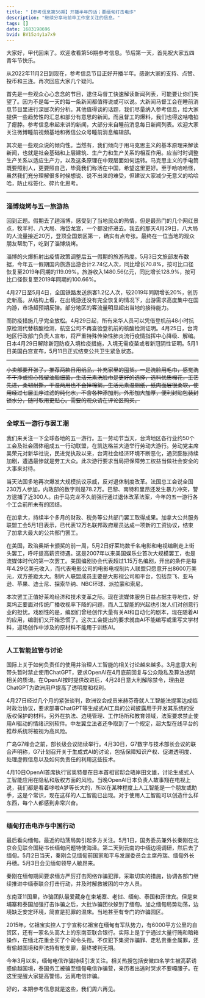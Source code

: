 ```yaml
---
title: "【参考信息第56期】开播半年的话；要缅甸打击电诈"
description: "继续分享马前卒工作室关注的信息。"
tags: []
date: 1683198696
bvid: BV15z4y1a7x9
---
```

大家好，甲代回来了。欢迎收看第56期参考信息。节后第一天，首先祝大家五四青年节快乐。

从2022年11月2日到现在，参考信息节目正好开播半年。感谢大家的支持、点赞、投币和三连。再次回应大家几个疑问。

首先是一些观众心心念念的节目，逮住马督工快速解读新闻列表，可能要让你们失望了。因为不是每一天的每一条新闻都值得说或可以说。大新闻马督工会在睡前消息节目里进行深层次的分析。其他值得谈的话题，我们尽量纳入参考信息，给大家提供一些趋势性的汇总和部分有意思的新闻。而且督工的爆料，我们也得这咕噜掐了瘪脖。参考信息串起来讲的新闻，大部分来自睡前消息每日新闻列表。欢迎大家关注微博睡前视频基地和微信公众号睡前消息编辑部。

其次是一些观众说的倾向性。当然有，我们倾向于用马克思主义的基本原理来解读新闻，也就是社会基础和上层建筑、生产力和生产关系的相互作用。应当时时调整生产关系以适应生产力，以及这条原理在中观层面如何运转。马克思主义的手电筒既要照别人，更要照自己，毕竟我们称活在中国，希望这里更好。至于哈哈哈怪，虽然我们充分理解很多时候想说、说不出来的难受，但建议大家减少无意义的哈哈哈，防止标签化、碎片化思考。

---

### 淄博烧烤与五一旅游热

回到正题。假期去了趟淄博，感受到了当地民众的热情，但是最热门的几个网红景点，牧羊村、八大局、海岱龙宫，一个都没挤进去。我去的那天4月29日，八大局的人流量接近20万，登顶全国景区第一，确实有点夸张。最终在一位当地的观众朋友帮助下，吃到了淄博烧烤。

淄博的火爆折射出疫情政策调整后五一假期的旅游热度。5月3日文旅部发布数据，今年五一假期国内旅游出游合计2.74亿人次，同比增长70.8%，按可比口径恢复至2019年同期的119.09%。旅游收入1480.56亿元，同比增长128.9%，按可比口径恢复至2019年同期的100.66%。

4月27日至5月4日，全国铁路发送旅客1.2亿人次，较2019年同期增长20%，创历史新高。从结构上看，在出境游还没有完全恢复的情况下，出游需求高度集中在国内游，市场超预期反弹。部分地区的客流量明显超出当地的接待能力。

而防疫措施几乎完全放松。4月29日起，所有来华人员可以凭借登机前48小时抗原检测代替核酸检测，航空公司不再查验登机前的核酸检测证明。4月25日，台湾地区行政部门负责人宣布，将严重特殊传染性肺炎流行疫情指挥中心降级、解编。日本4月29日解除新冠防疫入境检疫措施，入境无需疫苗或者新冠阴性证明。5月1日美国白宫宣布，5月11日正式结束公共卫生紧急状态。

---

<strike>小卖部要开张了，推荐两款日用纸品，补充家里的囤货。一是洗脸用毛巾，感觉洗不干净或担心残留油脂细菌，生活元素洗脸巾是更好的选择，选料优质棉花，工艺先进，柔韧耐撕，干湿两用也不会掉棉絮。生活元素湿厕纸，纸肉面层很柔软，使用经过七层工序过滤的纯化水，不含各种添加剂。外形加大加厚，便利封贴包装封锁水分，随时取用更贴心。需要的观众请在评论区购买。</strike>

---

### 全球五一游行与罢工潮

我们来关注一下全球各地的五一游行。五一劳动节当天，台湾地区各行业约50个工会及社会团体组成五一行动联盟，在凯达格兰大道举行劳动大游行。劳动党主席吴荣元对新华社说，民进党执政以来，台湾社会经济环境不断恶化，通货膨胀持续加剧，遭遇最惨就是劳工大众。此次游行要求当局把保障劳工权益当做社会安全的大事来对待。

当天法国多地再次爆发大规模抗议示威，反对退休制度改革。法国总工会说全国230万人参加，内政部的数字则是78.2万。巴黎、南特和里昂还发生暴力冲突，警方逮捕了近300人。由于马克龙不久前强行通过退休改革法案，今年的五一游行各个工会前所未有的团结。

在加拿大，持续半个多月的财政、税务等公共部门罢工取得成果。加拿大公共服务联盟工会5月1日表示，已代表12万名联邦政府雇员达成一项新的工资协议，结束了加拿大最大的公共部门罢工。

在美国，政治奥斯卡颁奖的前一周，5月2日好莱坞数千名电影和电视编剧走上街头罢工，呼吁提高薪资待遇。这是2007年以来美国娱乐业首次大规模罢工，也是流媒体时代的第一次罢工。美国编剧协会代表超过1.15万名编剧，开出的条件是每年4.29亿美元收入，而代表电影公司的电影电视制片人联盟只愿意开出8600万美元，双方差距太大。制片人联盟成员主要是大影视公司和平台，包括奈飞、亚马逊、苹果、迪士尼、探索华纳、NBC环球、派拉蒙和索尼。

本次罢工正值好莱坞经济和技术变革之际。现在流媒体服务日益占据主导地位，好莱坞正要面对传统广播收视率下降的问题，而人工智能的兴起也引发人们对创意行业的担忧。戏剧性的是，编剧们曾经创作大量有关AI和自动化的剧本，现在随着AI的应用，编剧们又开始恐慌了。这次工会提出的要求就由AI不能编写或重写文学材料，迎场创作中涉及的原材料不能用于训练AI。

---

### 人工智能监管与讨论

国际上关于如何负责任的使用并治理人工智能的相关讨论越来越多。3月底意大利带头暂时禁止使用ChatGPT，要求OpenAI在4月底前回复与公众隐私及算法透明相关的质询。在OpenAI按时提供改进后，4月28日意大利解除禁令，理由是ChatGPT为欧洲用户提高了透明度和权利。

4月27日经过几个月的紧张谈判，欧洲议会成员米赫芬奇就人工智能法提案达成临时政治协议，要求部署ChatGPT等生成式AI工具的公司披露用于开发其系统的受版权保护的材料。另外在执法、边境管理、工作场所和教育领域，法案要求禁止使用AI驱动的情绪识别软件。中左翼立法者还争取到了一个规定，超大型在线平台的推荐系统将被视为高风险。

广岛G7峰会之前，部长级会议陆续举行。4月30日，G7数字与技术部长会议的联合声明称，G7计划召开关于生成式AI的讨论，包括保障知识产权、促进透明度、处理虚假信息以及如何负责任的利用这些技术。

4月10日OpenAI首席执行官奥特曼在日本首相官邸会晤岸田文雄，讨论生成式人工智能应用在隐私和版权方面的风险。当晚OpenAI日本负责人故事翔在电视上说，我们都是看着哆啦A梦等长大的，所以在某种程度上人工智能是一个朋友或助手，这是个常识，现在这样的人工智能已出现。对于使用人工智能可以创造什么样东西，每个人都感到非常兴奋。

---

### 缅甸打击电诈与中国行动

最后看向缅甸。最近的动荡局势引起多方关注。5月1日，国务委员兼外长秦刚在北京会见联合国秘书长缅甸问题特使海泽。第二天到云南的中缅边境调研，然后去了缅甸。5月2日当天，秦刚会见缅甸前国家和平与发展委员会主席丹瑞、缅甸外长丹穗。5月3日会见缅甸领导人敏昂来。

秦刚在缅甸期间要求缅方严厉打击网络诈骗犯罪，采取切实的措施，协调各部门继续推进中缅泰联合打击行动，并及时解救被困的中方人员。

东南亚11国里，诈骗团队最爱藏身在柬埔寨、老挝、缅甸、泰国和菲律宾。但是柬埔寨和泰国加强打击诈骗之后，大批诈骗团伙躲到了缅甸。加之缅甸局势动荡，边境缺乏安定环境，简直是犯罪的温床。当地甚至有专门的诈骗园区。

2015年，亿祖宝实控人丁宁宣称亿祖宝在缅甸有军队势力，有6000平方公里的自贸区，还有一家名头高大上的东南亚联合银行。实际上是丁宁通过大量行贿和暗箱操作，在缅北花重金买了个司令头衔。不仅犯下集资诈骗罪、走私贵重金属罪，还有偷越国境和非法持有枪支罪，最终被判无期。

今年3月以来，缅甸电信诈骗持续引发关注。相关热搜包括安徽四名学生被高薪诱惑偷越国境，泰国务工被骗至缅甸电信诈骗营，亲历者出逃时哭求不要嘎腰子。在这里提醒大家提高警惕，远离电信诈骗。

好的，本期参考信息就是这些，我们周六再见。

